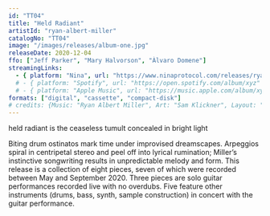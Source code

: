 ```yaml
---
id: "TT04"
title: "Held Radiant"
artistId: "ryan-albert-miller"
catalogNo: "TT04"
image: "/images/releases/album-one.jpg"
releaseDate: 2020-12-04
ffo: ["Jeff Parker", "Mary Halvorson", "Àlvaro Domene"]
streamingLinks:
  - { platform: "Nina", url: "https://www.ninaprotocol.com/releases/ryan-albert-miller-held-radiant" }
  # - { platform: "Spotify", url: "https://open.spotify.com/album/xyz" }
  # - { platform: "Apple Music", url: "https://music.apple.com/album/xyz" }
formats: ["digital", "cassette", "compact-disk"]
# credits: {Music: "Ryan Albert Miller", Art: "Sam Klickner", Layout: "Sam Klickner", Mixing: "Andrew Jones"}
---
```


held radiant is the ceaseless tumult concealed in bright light

Biting drum ostinatos mark time under improvised dreamscapes. Arpeggios spiral in centripetal stereo and peel off into lyrical rumination; Miller’s instinctive songwriting results in unpredictable melody and form. This release is a collection of eight pieces, seven of which were recorded between May and September 2020. Three pieces are solo guitar performances recorded live with no overdubs. Five feature other instruments (drums, bass, synth, sample construction) in concert with the guitar performance.
